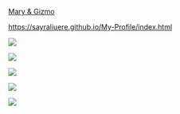 [Mary & Gizmo](https://sayraliuere.github.io/My-Profile/index.html)

https://sayraliuere.github.io/My-Profile/index.html



![](C:\Users\Asus\AppData\Roaming\marktext\images\2025-04-02-20-49-46-image.png)

![](C:\Users\Asus\AppData\Roaming\marktext\images\2025-04-02-20-50-02-image.png)

![](C:\Users\Asus\AppData\Roaming\marktext\images\2025-04-02-20-50-18-image.png)

![](C:\Users\Asus\AppData\Roaming\marktext\images\2025-04-02-20-50-33-image.png)



![](C:\Users\Asus\AppData\Roaming\marktext\images\2025-04-02-20-50-49-image.png)
